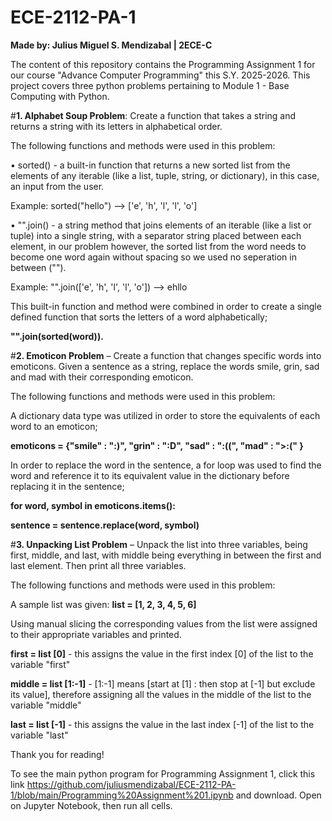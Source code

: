 # ECE-2112-PA-1

**Made by: Julius Miguel S. Mendizabal | 2ECE-C**

The content of this repository contains the Programming Assignment 1 for our course "Advance Computer Programming" this S.Y. 2025-2026. This project covers three python problems pertaining to Module 1 - Base Computing with Python.

#**1. Alphabet Soup Problem**: Create a function that takes a string and returns a string with its letters in alphabetical order.

The following functions and methods were used in this problem:

• sorted() - a built-in function that returns a new sorted list from the elements of any iterable (like a list, tuple, string, or dictionary), in this case, an input from the user. 

Example: sorted("hello") --> ['e', 'h', 'l', 'l', 'o']

• "".join() - a string method that joins elements of an iterable (like a list or tuple) into a single string, with a separator string placed between each element, in our problem however, the sorted list from the word needs to become one word again without spacing so we used no seperation in between ("").

Example: "".join(['e', 'h', 'l', 'l', 'o']) --> ehllo

This built-in function and method were combined in order to create a single defined function that sorts the letters of a word alphabetically;

**"".join(sorted(word)).**


#**2. Emoticon Problem** – Create a function that changes specific words into emoticons. Given a sentence as a string, replace the words smile, grin, sad and mad with their corresponding emoticon.

The following functions and methods were used in this problem:

A dictionary data type was utilized in order to store the equivalents of each word to an emoticon;

**emoticons = {"smile" : ":)", "grin" : ":D", "sad" : ":((", "mad" : ">:(" }**

In order to replace the word in the sentence, a for loop was used to find the word and reference it to its equivalent value in the dictionary before replacing it in the sentence;

**for word, symbol in emoticons.items():**

   **sentence = sentence.replace(word, symbol)**

#**3. Unpacking List Problem** – Unpack the list into three variables, being first, middle, and last, with middle being everything in between the first and last element. Then print all three variables.

The following functions and methods were used in this problem:

A sample list was given:
**list = [1, 2, 3, 4, 5, 6]**

Using manual slicing the corresponding values from the list were assigned to their appropriate variables and printed.

**first = list [0]** - this assigns the value in the first index [0] of the list to the variable "first"

**middle = list [1:-1]** - [1:-1] means [start at [1] : then stop at [-1] but exclude its value], therefore assigning all the values in the middle of the list to the variable "middle"

**last = list [-1]** - this assigns the value in the last index [-1] of the list to the variable "last"

Thank you for reading! 

To see the main python program for Programming Assignment 1, click this link https://github.com/juliusmendizabal/ECE-2112-PA-1/blob/main/Programming%20Assignment%201.ipynb and download. Open on Jupyter Notebook, then run all cells.
